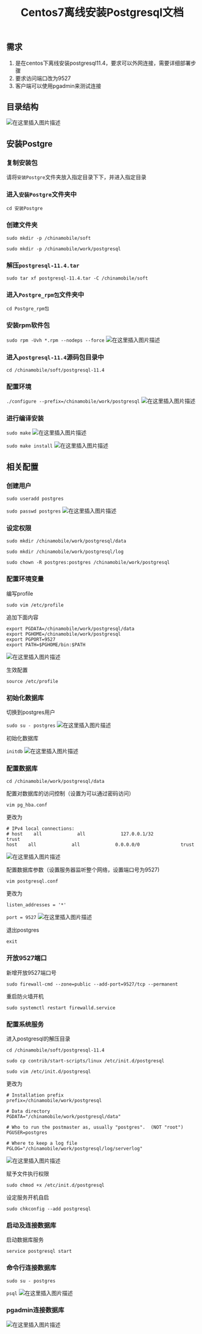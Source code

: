 ﻿---
layout: post
title: Centos7离线安装Postgresql文档
categories: centos7,postgresql
---

## 需求
1. 是在centos下离线安装postgresql11.4，要求可以外网连接，需要详细部署步骤
2. 要求访问端口改为9527
3. 客户端可以使用pgadmin来测试连接

## 目录结构
![在这里插入图片描述](https://img-blog.csdnimg.cn/20190809224042433.png?x-oss-process=image/watermark,type_ZmFuZ3poZW5naGVpdGk,shadow_10,text_aHR0cHM6Ly9ibG9nLmNzZG4ubmV0L3dlaXhpbl80MjY1NzE1OA==,size_16,color_FFFFFF,t_70)

## 安装Postgre

### 复制安装包
请将`安装Postgre`文件夹放入指定目录下下，并进入指定目录
### 进入`安装Postgre`文件夹中

`cd 安装Postgre`

### 创建文件夹

`sudo mkdir -p /chinamobile/soft`

`sudo mkdir -p /chinamobile/work/postgresql`

### 解压`postgresql-11.4.tar`

`sudo tar xf postgresql-11.4.tar -C /chinamobile/soft`

### 进入`Postgre_rpm包`文件夹中

`cd Postgre_rpm包`

### 安装rpm软件包

`sudo rpm -Uvh *.rpm --nodeps --force`
![在这里插入图片描述](https://img-blog.csdnimg.cn/20190809224354647.png?x-oss-process=image/watermark,type_ZmFuZ3poZW5naGVpdGk,shadow_10,text_aHR0cHM6Ly9ibG9nLmNzZG4ubmV0L3dlaXhpbl80MjY1NzE1OA==,size_16,color_FFFFFF,t_70)

### 进入`postgresql-11.4`源码包目录中

`cd /chinamobile/soft/postgresql-11.4`

### 配置环境

`./configure --prefix=/chinamobile/work/postgresql`
![在这里插入图片描述](https://img-blog.csdnimg.cn/20190809224412660.png?x-oss-process=image/watermark,type_ZmFuZ3poZW5naGVpdGk,shadow_10,text_aHR0cHM6Ly9ibG9nLmNzZG4ubmV0L3dlaXhpbl80MjY1NzE1OA==,size_16,color_FFFFFF,t_70)

### 进行编译安装

`sudo make`
![在这里插入图片描述](https://img-blog.csdnimg.cn/20190809224433728.png?x-oss-process=image/watermark,type_ZmFuZ3poZW5naGVpdGk,shadow_10,text_aHR0cHM6Ly9ibG9nLmNzZG4ubmV0L3dlaXhpbl80MjY1NzE1OA==,size_16,color_FFFFFF,t_70)

`sudo make install`
![在这里插入图片描述](https://img-blog.csdnimg.cn/20190809224452871.png?x-oss-process=image/watermark,type_ZmFuZ3poZW5naGVpdGk,shadow_10,text_aHR0cHM6Ly9ibG9nLmNzZG4ubmV0L3dlaXhpbl80MjY1NzE1OA==,size_16,color_FFFFFF,t_70)

## 相关配置

### 创建用户

`sudo useradd postgres`

`sudo passwd postgres`
![在这里插入图片描述](https://img-blog.csdnimg.cn/20190809224508355.png?x-oss-process=image/watermark,type_ZmFuZ3poZW5naGVpdGk,shadow_10,text_aHR0cHM6Ly9ibG9nLmNzZG4ubmV0L3dlaXhpbl80MjY1NzE1OA==,size_16,color_FFFFFF,t_70)
### 设定权限

`sudo mkdir /chinamobile/work/postgresql/data`

`sudo mkdir /chinamobile/work/postgresql/log`

`sudo chown -R postgres:postgres /chinamobile/work/postgresql`

### 配置环境变量
编写profile

`sudo vim /etc/profile`

追加下面内容

```shell
export PGDATA=/chinamobile/work/postgresql/data
export PGHOME=/chinamobile/work/postgresql
export PGPORT=9527
export PATH=$PGHOME/bin:$PATH
```

![在这里插入图片描述](https://img-blog.csdnimg.cn/20190809224558664.png?x-oss-process=image/watermark,type_ZmFuZ3poZW5naGVpdGk,shadow_10,text_aHR0cHM6Ly9ibG9nLmNzZG4ubmV0L3dlaXhpbl80MjY1NzE1OA==,size_16,color_FFFFFF,t_70)

生效配置

`source /etc/profile`

### 初始化数据库
切换到postgres用户

`sudo su - postgres`
![在这里插入图片描述](https://img-blog.csdnimg.cn/20190809224631882.png?x-oss-process=image/watermark,type_ZmFuZ3poZW5naGVpdGk,shadow_10,text_aHR0cHM6Ly9ibG9nLmNzZG4ubmV0L3dlaXhpbl80MjY1NzE1OA==,size_16,color_FFFFFF,t_70)



初始化数据库

`initdb`
![在这里插入图片描述](https://img-blog.csdnimg.cn/20190809224648227.png?x-oss-process=image/watermark,type_ZmFuZ3poZW5naGVpdGk,shadow_10,text_aHR0cHM6Ly9ibG9nLmNzZG4ubmV0L3dlaXhpbl80MjY1NzE1OA==,size_16,color_FFFFFF,t_70)

### 配置数据库

`cd /chinamobile/work/postgresql/data`

配置对数据库的访问控制（设置为可以通过密码访问）

`vim pg_hba.conf`

更改为
```
# IPv4 local connections:
# host    all             all             127.0.0.1/32            trust
host    all             all             0.0.0.0/0               trust
```
![在这里插入图片描述](https://img-blog.csdnimg.cn/2019080922470735.png?x-oss-process=image/watermark,type_ZmFuZ3poZW5naGVpdGk,shadow_10,text_aHR0cHM6Ly9ibG9nLmNzZG4ubmV0L3dlaXhpbl80MjY1NzE1OA==,size_16,color_FFFFFF,t_70)

配置数据库参数（设置服务器监听整个网络，设置端口号为9527)

`vim postgresql.conf`

更改为

`listen_addresses = '*'`

`port = 9527`
![在这里插入图片描述](https://img-blog.csdnimg.cn/20190809224730316.png?x-oss-process=image/watermark,type_ZmFuZ3poZW5naGVpdGk,shadow_10,text_aHR0cHM6Ly9ibG9nLmNzZG4ubmV0L3dlaXhpbl80MjY1NzE1OA==,size_16,color_FFFFFF,t_70)

退出postgres

`exit`

### 开放9527端口
新增开放9527端口号

`sudo firewall-cmd --zone=public --add-port=9527/tcp --permanent`

重启防火墙开机

`sudo systemctl restart firewalld.service`

### 配置系统服务
进入postgresql的解压目录

`cd /chinamobile/soft/postgresql-11.4`

`sudo cp contrib/start-scripts/linux /etc/init.d/postgresql`

`sudo vim /etc/init.d/postgresql`

更改为
```
# Installation prefix
prefix=/chinamobile/work/postgresql

# Data directory
PGDATA="/chinamobile/work/postgresql/data"

# Who to run the postmaster as, usually "postgres".  (NOT "root")
PGUSER=postgres

# Where to keep a log file
PGLOG="/chinamobile/work/postgresql/log/serverlog"
```
![在这里插入图片描述](https://img-blog.csdnimg.cn/2019080922475531.png?x-oss-process=image/watermark,type_ZmFuZ3poZW5naGVpdGk,shadow_10,text_aHR0cHM6Ly9ibG9nLmNzZG4ubmV0L3dlaXhpbl80MjY1NzE1OA==,size_16,color_FFFFFF,t_70)

赋予文件执行权限

`sudo chmod +x /etc/init.d/postgresql`

设定服务开机自启

`sudo chkconfig --add postgresql`
<br>
### 启动及连接数据库
启动数据库服务

`service postgresql start`

### 命令行连接数据库

`sudo su - postgres`

`psql`
![在这里插入图片描述](https://img-blog.csdnimg.cn/2019080922481499.png?x-oss-process=image/watermark,type_ZmFuZ3poZW5naGVpdGk,shadow_10,text_aHR0cHM6Ly9ibG9nLmNzZG4ubmV0L3dlaXhpbl80MjY1NzE1OA==,size_16,color_FFFFFF,t_70)

### pgadmin连接数据库
![在这里插入图片描述](https://img-blog.csdnimg.cn/20190809224829290.png?x-oss-process=image/watermark,type_ZmFuZ3poZW5naGVpdGk,shadow_10,text_aHR0cHM6Ly9ibG9nLmNzZG4ubmV0L3dlaXhpbl80MjY1NzE1OA==,size_16,color_FFFFFF,t_70)
